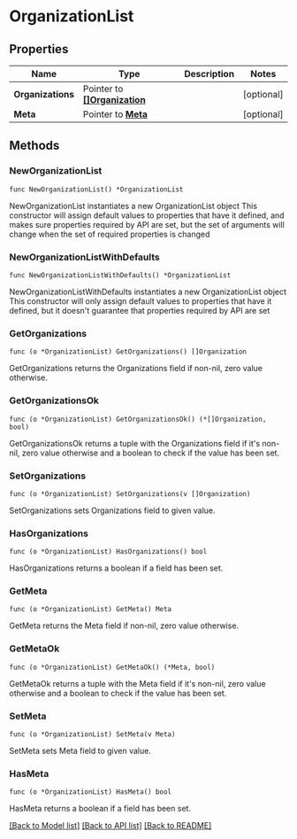 # OrganizationList

## Properties

Name | Type | Description | Notes
------------ | ------------- | ------------- | -------------
**Organizations** | Pointer to [**[]Organization**](Organization.md) |  | [optional] 
**Meta** | Pointer to [**Meta**](Meta.md) |  | [optional] 

## Methods

### NewOrganizationList

`func NewOrganizationList() *OrganizationList`

NewOrganizationList instantiates a new OrganizationList object
This constructor will assign default values to properties that have it defined,
and makes sure properties required by API are set, but the set of arguments
will change when the set of required properties is changed

### NewOrganizationListWithDefaults

`func NewOrganizationListWithDefaults() *OrganizationList`

NewOrganizationListWithDefaults instantiates a new OrganizationList object
This constructor will only assign default values to properties that have it defined,
but it doesn't guarantee that properties required by API are set

### GetOrganizations

`func (o *OrganizationList) GetOrganizations() []Organization`

GetOrganizations returns the Organizations field if non-nil, zero value otherwise.

### GetOrganizationsOk

`func (o *OrganizationList) GetOrganizationsOk() (*[]Organization, bool)`

GetOrganizationsOk returns a tuple with the Organizations field if it's non-nil, zero value otherwise
and a boolean to check if the value has been set.

### SetOrganizations

`func (o *OrganizationList) SetOrganizations(v []Organization)`

SetOrganizations sets Organizations field to given value.

### HasOrganizations

`func (o *OrganizationList) HasOrganizations() bool`

HasOrganizations returns a boolean if a field has been set.

### GetMeta

`func (o *OrganizationList) GetMeta() Meta`

GetMeta returns the Meta field if non-nil, zero value otherwise.

### GetMetaOk

`func (o *OrganizationList) GetMetaOk() (*Meta, bool)`

GetMetaOk returns a tuple with the Meta field if it's non-nil, zero value otherwise
and a boolean to check if the value has been set.

### SetMeta

`func (o *OrganizationList) SetMeta(v Meta)`

SetMeta sets Meta field to given value.

### HasMeta

`func (o *OrganizationList) HasMeta() bool`

HasMeta returns a boolean if a field has been set.


[[Back to Model list]](../README.md#documentation-for-models) [[Back to API list]](../README.md#documentation-for-api-endpoints) [[Back to README]](../README.md)


